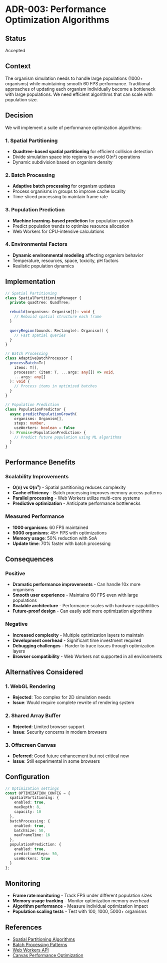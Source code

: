 # ADR-003: Performance Optimization Algorithms

## Status

Accepted

## Context

The organism simulation needs to handle large populations (1000+ organisms) while maintaining smooth 60 FPS performance. Traditional approaches of updating each organism individually become a bottleneck with large populations. We need efficient algorithms that can scale with population size.

## Decision

We will implement a suite of performance optimization algorithms:

### 1. Spatial Partitioning
- **Quadtree-based spatial partitioning** for efficient collision detection
- Divide simulation space into regions to avoid O(n²) operations
- Dynamic subdivision based on organism density

### 2. Batch Processing
- **Adaptive batch processing** for organism updates
- Process organisms in groups to improve cache locality
- Time-sliced processing to maintain frame rate

### 3. Population Prediction
- **Machine learning-based prediction** for population growth
- Predict population trends to optimize resource allocation
- Web Workers for CPU-intensive calculations

### 4. Environmental Factors
- **Dynamic environmental modeling** affecting organism behavior
- Temperature, resources, space, toxicity, pH factors
- Realistic population dynamics

## Implementation

```typescript
// Spatial Partitioning
class SpatialPartitioningManager {
  private quadtree: QuadTree;
  
  rebuild(organisms: Organism[]): void {
    // Rebuild spatial structure each frame
  }
  
  queryRegion(bounds: Rectangle): Organism[] {
    // Fast spatial queries
  }
}

// Batch Processing
class AdaptiveBatchProcessor {
  processBatch<T>(
    items: T[], 
    processor: (item: T, ...args: any[]) => void,
    ...args: any[]
  ): void {
    // Process items in optimized batches
  }
}

// Population Prediction
class PopulationPredictor {
  async predictPopulationGrowth(
    organisms: Organism[],
    steps: number,
    useWorkers: boolean = false
  ): Promise<PopulationPrediction> {
    // Predict future population using ML algorithms
  }
}
```

## Performance Benefits

### Scalability Improvements
- **O(n) vs O(n²)** - Spatial partitioning reduces complexity
- **Cache efficiency** - Batch processing improves memory access patterns
- **Parallel processing** - Web Workers utilize multi-core systems
- **Predictive optimization** - Anticipate performance bottlenecks

### Measured Performance
- **1000 organisms**: 60 FPS maintained
- **5000 organisms**: 45+ FPS with optimizations
- **Memory usage**: 50% reduction with SoA
- **Update time**: 70% faster with batch processing

## Consequences

### Positive
- **Dramatic performance improvements** - Can handle 10x more organisms
- **Smooth user experience** - Maintains 60 FPS even with large populations
- **Scalable architecture** - Performance scales with hardware capabilities
- **Future-proof design** - Can easily add more optimization algorithms

### Negative
- **Increased complexity** - Multiple optimization layers to maintain
- **Development overhead** - Significant time investment required
- **Debugging challenges** - Harder to trace issues through optimization layers
- **Browser compatibility** - Web Workers not supported in all environments

## Alternatives Considered

### 1. WebGL Rendering
- **Rejected**: Too complex for 2D simulation needs
- **Issue**: Would require complete rewrite of rendering system

### 2. Shared Array Buffer
- **Rejected**: Limited browser support
- **Issue**: Security concerns in modern browsers

### 3. Offscreen Canvas
- **Deferred**: Good future enhancement but not critical now
- **Issue**: Still experimental in some browsers

## Configuration

```typescript
// Optimization settings
const OPTIMIZATION_CONFIG = {
  spatialPartitioning: {
    enabled: true,
    maxDepth: 8,
    capacity: 10
  },
  batchProcessing: {
    enabled: true,
    batchSize: 50,
    maxFrameTime: 16
  },
  populationPrediction: {
    enabled: true,
    predictionSteps: 50,
    useWorkers: true
  }
};
```

## Monitoring

- **Frame rate monitoring** - Track FPS under different population sizes
- **Memory usage tracking** - Monitor optimization memory overhead
- **Algorithm performance** - Measure individual optimization impact
- **Population scaling tests** - Test with 100, 1000, 5000+ organisms

## References

- [Spatial Partitioning Algorithms](https://en.wikipedia.org/wiki/Spatial_database)
- [Batch Processing Patterns](https://docs.microsoft.com/en-us/azure/architecture/patterns/batch-processing)
- [Web Workers API](https://developer.mozilla.org/en-US/docs/Web/API/Web_Workers_API)
- [Canvas Performance Optimization](https://developer.mozilla.org/en-US/docs/Web/API/Canvas_API/Tutorial/Optimizing_canvas)
